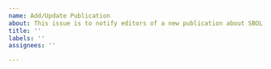 ```yaml
---
name: Add/Update Publication
about: This issue is to notify editors of a new publication about SBOL to be added the SBOL website, or an update to publication already listed on the website.
title: ''
labels: ''
assignees: ''

---
```



